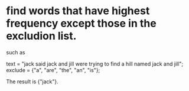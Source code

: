 # find words that have highest frequency except those in the excludion list.

such as

text = "jack said jack and jill were trying to find a hill named jack and jill";
exclude = {"a", "are", "the", "an", "is"};

The result is {"jack"}.
